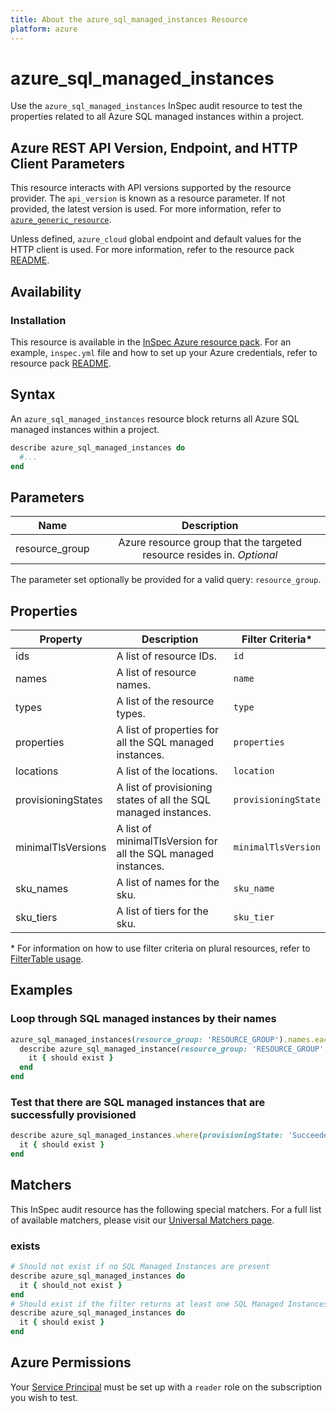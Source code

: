 ```yaml
---
title: About the azure_sql_managed_instances Resource
platform: azure
---
```


# azure_sql_managed_instances

Use the `azure_sql_managed_instances` InSpec audit resource to test the properties related to all Azure SQL managed instances within a project.

## Azure REST API Version, Endpoint, and HTTP Client Parameters

This resource interacts with API versions supported by the resource provider. The `api_version` is known as a resource parameter. If not provided, the latest version is used. For more information, refer to [`azure_generic_resource`](azure_generic_resource.md).

Unless defined, `azure_cloud` global endpoint and default values for the HTTP client is used. For more information, refer to the resource pack [README](../../README.md).

## Availability

### Installation

This resource is available in the [InSpec Azure resource pack](https://github.com/inspec/inspec-azure). For an example, `inspec.yml` file and how to set up your Azure credentials, refer to resource pack [README](../../README.md#Service-Principal).

## Syntax

An `azure_sql_managed_instances` resource block returns all Azure SQL managed instances within a project.

```ruby
describe azure_sql_managed_instances do
  #...
end
```

## Parameters
| Name             | Description                                                                        |
|:----------------:|:----------------------------------------------------------------------------------:|
| resource_group   | Azure resource group that the targeted resource resides in. _Optional_             |

The parameter set optionally be provided for a valid query: `resource_group`.

## Properties

|Property                        | Description                                                            | Filter Criteria<superscript>*</superscript> |
|--------------------------------|------------------------------------------------------------------------|------------------|
| ids                            | A list of resource IDs.                                                | `id`             |
| names                          | A list of resource names.                                              | `name`           |
| types                          | A list of the resource types.                                          | `type`           |
| properties                     | A list of properties for all the SQL managed instances.                | `properties`     |
| locations                      | A list of the locations.                                               | `location`       |
| provisioningStates             | A list of provisioning states of all the SQL managed instances.        | `provisioningState`|
| minimalTlsVersions             | A list of minimalTlsVersion for all the SQL managed instances.         | `minimalTlsVersion` |
| sku_names                      | A list of names for the sku.                                           | `sku_name`       |
| sku_tiers                      | A list of tiers for the sku.                                           | `sku_tier`       |

<superscript>*</superscript> For information on how to use filter criteria on plural resources, refer to [FilterTable usage](https://github.com/inspec/inspec/blob/master/dev-docs/filtertable-usage.md).

## Examples

### Loop through SQL managed instances by their names

```ruby
azure_sql_managed_instances(resource_group: 'RESOURCE_GROUP').names.each do |name|
  describe azure_sql_managed_instance(resource_group: 'RESOURCE_GROUP', name: name) do
    it { should exist }
  end
end
```

### Test that there are SQL managed instances that are successfully provisioned

```ruby
describe azure_sql_managed_instances.where(provisioningState: 'Succeeded') do
  it { should exist }
end
```

## Matchers

This InSpec audit resource has the following special matchers. For a full list of available matchers, please visit our [Universal Matchers page](https://www.inspec.io/docs/reference/matchers/).

### exists

```ruby
# Should not exist if no SQL Managed Instances are present
describe azure_sql_managed_instances do
  it { should_not exist }
end
# Should exist if the filter returns at least one SQL Managed Instances
describe azure_sql_managed_instances do
  it { should exist }
end
```

## Azure Permissions

Your [Service Principal](https://docs.microsoft.com/en-us/azure/azure-resource-manager/resource-group-create-service-principal-portal) must be set up with a `reader` role on the subscription you wish to test.

